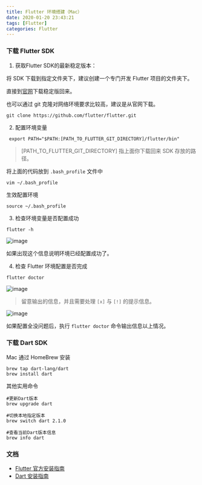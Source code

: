 ```yaml
---
title: Flutter 环境搭建（Mac）
date: 2020-01-20 23:43:21
tags: [Flutter]
categories: Flutter
---
```


### 下载 Flutter SDK

1. 获取Flutter SDK的最新稳定版本：

将 SDK 下载到指定文件夹下，建议创建一个专门开发 Flutter 项目的文件夹下。

直接到[官网](https://flutter.dev/docs/development/tools/sdk/releases?tab=macos)下载稳定版回来。

也可以通过 git 克隆对网络环境要求比较高，建议是从官网下载。

```
git clone https://github.com/flutter/flutter.git
```

2. 配置环境变量

```
 export PATH="$PATH:[PATH_TO_FLUTTER_GIT_DIRECTORY]/flutter/bin"
```

>[PATH_TO_FLUTTER_GIT_DIRECTORY] 指上面你下载回来 SDK 存放的路径。

将上面的代码放到 ``.bash_profile`` 文件中

```
vim ~/.bash_profile
```

生效配置环境

```
source ~/.bash_profile
```

3. 检查环境变量是否配置成功

```
flutter -h
```
![image](/images/2020/01/flutter_build_01.png)

如果出现这个信息说明环境已经配置成功了。

4. 检查 Flutter 环境配置是否完成

```
flutter doctor
```

![image](/images/2020/01/flutter_build_02.png)

>留意输出的信息，并且需要处理 ``[x]`` 与 ``[!]`` 的提示信息。

![image](/images/2020/01/flutter_build_03.png)

如果配置全没问题后，执行 ``flutter doctor`` 命令输出信息以上情况。

### 下载 Dart SDK

Mac 通过 HomeBrew 安装

```
brew tap dart-lang/dart
brew install dart
```

其他实用命令

```
#更新Dart版本
brew upgrade dart

#切换本地指定版本
brew switch dart 2.1.0

#查看当前Dart版本信息
brew info dart
```

### 文档

* [Flutter 官方安装指南](https://flutter.dev/docs/get-started/install/macos)
* [Dart 安装指南](https://dart.dev/get-dart)
